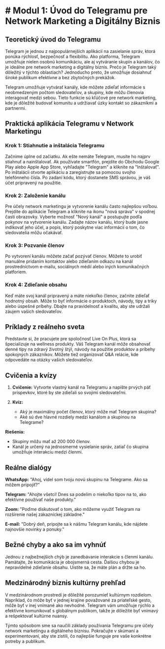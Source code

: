 # # Modul 1: Úvod do Telegramu pre Network Marketing a Digitálny Biznis

## Teoretický úvod do Telegramu

Telegram je jednou z najpopulárnejších aplikácií na zasielanie správ, ktorá ponúka rýchlosť, bezpečnosť a flexibilitu. Ako platforma, Telegram umožňuje nielen osobnú komunikáciu, ale aj vytváranie skupín a kanálov, čo je ideálne pre network marketing a digitálny biznis. Prečo je Telegram taký dôležitý v týchto oblastiach? Jednoducho preto, že umožňuje dosiahnuť široké publikum efektívne a bez zbytočných prekážok.

Telegram umožňuje vytvárať kanály, kde môžete zdieľať informácie s neobmedzeným počtom sledovateľov, a skupiny, kde môžu členovia interagovať medzi sebou. Tieto funkcie sú kľúčové pre network marketing, kde je dôležité budovať komunitu a udržiavať úzky kontakt so zákazníkmi a partnermi.

## Praktická aplikácia Telegramu v Network Marketingu

### Krok 1: Stiahnutie a inštalácia Telegramu

Začnime úplne od začiatku. Ak ešte nemáte Telegram, musíte ho najprv stiahnuť a nainštalovať. Ak používate smartfón, prejdite do Obchodu Google Play alebo Apple App Store, vyhľadajte "Telegram" a kliknite na "Inštalovať". Po inštalácii otvorte aplikáciu a zaregistrujte sa pomocou svojho telefónneho čísla. Po zadaní kódu, ktorý dostanete SMS správou, je váš účet pripravený na použitie.

### Krok 2: Založenie kanálu

Pre účely network marketingu je vytvorenie kanálu často najlepšou voľbou. Prejdite do aplikácie Telegram a kliknite na ikonu "nová správa" v spodnej časti obrazovky. Vyberte možnosť "Nový kanál" a postupujte podľa pokynov na vytvorenie kanálu. Zadajte názov kanálu, ktorý bude jasne indikovať jeho účel, a popis, ktorý poskytne viac informácií o tom, čo sledovatelia môžu očakávať.

### Krok 3: Pozvanie členov

Po vytvorení kanálu môžete začať pozývať členov. Môžete to urobiť manuálne pridaním kontaktov alebo zdieľaním odkazu na kanál prostredníctvom e-mailu, sociálnych médií alebo iných komunikačných platforiem.

### Krok 4: Zdieľanie obsahu

Keď máte svoj kanál pripravený a máte niekoľko členov, začnite zdieľať hodnotný obsah. Môže to byť informácie o produktoch, návody, tipy a triky alebo úspešné príbehy. Dbajte na pravidelnosť a kvalitu, aby ste udržali záujem vašich sledovateľov.

## Príklady z reálneho sveta

Predstavte si, že pracujete pre spoločnosť Live On Plus, ktorá sa špecializuje na wellness produkty. Váš Telegram kanál môže obsahovať denné tipy na zdravý životný štýl, návody na použitie produktov a príbehy spokojných zákazníkov. Môžete tiež organizovať Q&A relácie, kde odpovedáte na otázky vašich sledovateľov.

## Cvičenia a kvízy

1. **Cvičenie:** Vytvorte vlastný kanál na Telegramu a napíšte prvých päť príspevkov, ktoré by ste zdieľali so svojimi sledovateľmi.

2. **Kvíz:** 
   - Aký je maximálny počet členov, ktorý môže mať Telegram skupina?
   - Aké sú dve hlavné rozdiely medzi kanálom a skupinou na Telegrame?

**Riešenia:**
- Skupiny môžu mať až 200 000 členov.
- Kanál je určený na jednosmerné vysielanie správ, zatiaľ čo skupina umožňuje interakciu medzi členmi.

## Reálne dialógy

**WhatsApp:** "Ahoj, videl som tvoju novú skupinu na Telegrame. Ako sa môžem pripojiť?"

**Telegram:** "Ahojte všetci! Dnes sa podelím o niekoľko tipov na to, ako efektívne používať naše produkty."

**Zoom:** "Poďme diskutovať o tom, ako môžeme využiť Telegram na rozšírenie našej zákazníckej základne."

**E-mail:** "Dobrý deň, pripojte sa k nášmu Telegram kanálu, kde nájdete najnovšie novinky a ponuky."

## Bežné chyby a ako sa im vyhnúť

Jednou z najbežnejších chýb je zanedbávanie interakcie s členmi kanálu. Pamätajte, že komunikácia je obojsmerná cesta. Ďalšou chybou je nepravidelné zdieľanie obsahu. Uistite sa, že máte plán a držte sa ho.

## Medzinárodný biznis kultúrny prehľad

V medzinárodnom prostredí je dôležité porozumieť kultúrnym rozdielom. Napríklad, čo môže byť v jednej krajine považované za priateľské gesto, môže byť v inej vnímané ako nevhodné. Telegram vám umožňuje rýchlo a efektívne komunikovať s globálnym publikom, takže je dôležité byť vnímavý a rešpektovať kultúrne nuansy.

Týmto spôsobom sme sa naučili základy používania Telegramu pre účely network marketingu a digitálneho biznisu. Pokračujte v skúmaní a experimentovaní, aby ste zistili, čo najlepšie funguje pre vaše konkrétne potreby a publikum.
